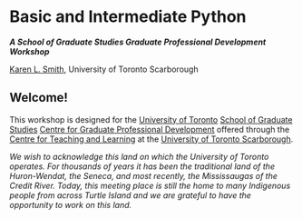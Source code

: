 Basic and Intermediate Python
=====================================

***A School of Graduate Studies Graduate Professional Development Workshop***

[Karen L. Smith][karen], University of Toronto Scarborough

## Welcome!

This workshop is designed for the [University of Toronto][uot] [School of Graduate Studies][sgs] [Centre for Graduate Professional Development][gpd] offered through the [Centre for Teaching and Learning][ctl] at the [University of Toronto Scarborough][utsc].

*We wish to acknowledge this land on which the University of Toronto operates. For thousands of years it has been the traditional land of the Huron-Wendat, the Seneca, and most recently, the Mississaugas of the Credit River. Today, this meeting place is still the home to many Indigenous people from across Turtle Island and we are grateful to have the opportunity to work on this land.*

[karen]: https://kls2177.github.io/
[uot]: https://www.utoronto.ca/
[utsc]: https://www.utsc.utoronto.ca/home/
[ctl]: https://www.utsc.utoronto.ca/ctl/welcome-centre-teaching-and-learning
[sgs]: https://www.sgs.utoronto.ca/
[gpd]: https://www.cgpd.utoronto.ca/resources/mygpd/
